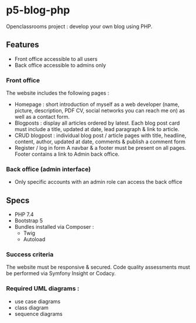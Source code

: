 # p5-blog-php
Openclassrooms project : develop your own blog using PHP.

## Features 
- Front office accessible to all users
- Back office accessible to admins only

### Front office
The website includes the following pages : 
- Homepage : short introduction of myself as a web developer (name, picture, description, PDF CV, social networks you can reach me on) as well as a contact form.
- Blogposts : display all articles ordered by latest. Each blog post card must include a title, updated at date, lead paragraph & link to article.
- CRUD blogpost : individual blog post / article pages with title, headline, content, author, updated at date, comments & publish a comment form
- Register / log in form 
A navbar & a footer must be present on all pages. 
Footer contains a link to Admin back office.

### Back office (admin interface)
- Only specific accounts with an admin role can access the back office
    
## Specs
 - PHP 7.4
 - Bootstrap 5
 - Bundles installed via Composer :
    - Twig
    - Autoload
    
### Success criteria
  The website must be responsive & secured. Code quality assessments must be performed via Symfony Insight or Codacy.
### Required UML diagrams :
- use case diagrams
- class diagram
- sequence diagrams
